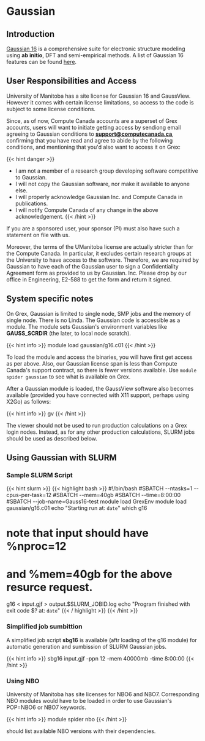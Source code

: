 # Gaussian 

## Introduction

[Gaussian 16](http://gaussian.com/ "Gaussian") is a comprehensive suite for electronic structure modeling using __ab initio__, DFT and semi-empirical methods. A list of Gaussian 16 features can be found [here](http://gaussian.com/g16glance/ "Gaussian Features").

## User Responsibilities and Access

University of Manitoba has a site license for Gaussian 16 and GaussView. However it comes with certain license limitations, so access to the code is subject to some license conditions.

Since, as of now, Compute Canada accounts are a superset of Grex accounts, users will want to initiate getting access by sendiong email agreeing to Gaussian conditions to **support@computecanada.ca**, confirming that you have read and agree to abide by the following conditions, and mentioning that you'd also want to access it on Grex:

{{< hint danger >}}
 * I am not a member of a research group developing software competitive to Gaussian.
 * I will not copy the Gaussian software, nor make it available to anyone else.
 * I will properly acknowledge Gaussian Inc. and Compute Canada in publications.
 * I will notify Compute Canada of any change in the above acknowledgement.
{{< /hint >}}

If you are a sponsored user, your sponsor (PI) must also have such a statement on file with us. 

Moreover, the terms of the UManitoba license are actually stricter than for the Compute Canada. In particular, it excludes certain research groups at the University to have access to the software. Therefore, we are required by Gaussian to have each of the Gaussian user to sign a Confidentiality Agreement form as provided to us by Gaussian. Inc. Please drop by our office in Engineering, E2-588 to get the form and return it signed.

## System specific notes

On Grex, Gaussian is limited to single node, SMP jobs and the memory of single node. There is no Linda. The Gaussian code is accessible as a module. The module sets Gaussian's environment variables like __GAUSS_SCRDIR__ (the later, to local node scratch).

{{< hint info >}}
module load gaussian/g16.c01
{{< /hint >}}

To load the module and access the binaries, you will have first get access as per above. Also, our Gaussian license span is less than Compute Canada's support contract, so there is fewer versions available. Use ```module spider gaussian``` to see what is available on Grex.

After a Gaussian module is loaded, the GaussView software also becomes available (provided you have connected with X11 support, perhaps using X2Go) as follows:

{{< hint info >}}
gv
{{< /hint >}}
  
The viewer should not be used to run production calculations on a Grex login nodes. Instead, as for any other production calculations, SLURM jobs should be used as described below.

## Using Gaussian with SLURM

### Sample SLURM Script

{{< hint slurm >}}
{{< highlight bash >}}
#!/bin/bash
#SBATCH --ntasks=1 --cpus-per-task=12
#SBATCH --mem=40gb
#SBATCH --time=8:00:00
#SBATCH --job-name=Gauss16-test
module load GrexEnv
module load gaussian/g16.c01
echo "Starting run at: `date`"
which g16
# note that input should have %nproc=12
# and %mem=40gb for the above resurce request.
g16 < input.gjf > output.$SLURM_JOBID.log
echo "Program finished with exit code $? at: `date`"
{{< / highlight >}}
{{< /hint >}}

### Simplified job sumbittion

A simplified job script **sbg16** is available (aftr loading of the g16 module) for automatic generation and sumbission of SLURM Gaussian jobs.

{{< hint info >}}
sbg16 input.gjf -ppn 12 -mem 40000mb -time 8:00:00
{{< /hint >}}

### Using NBO

University of Manitoba has site licenses for NBO6 and NBO7. Corresponding NBO modules would have to be loaded in order to use Gaussian's POP=NBO6 or NBO7 keywords.

{{< hint info >}}
module spider nbo
{{< /hint >}}

should list available NBO versions with their dependencies.


